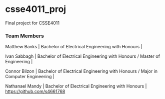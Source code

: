 # csse4011_proj
Final project for CSSE4011
### Team Members
Matthew Banks   | Bachelor of Electrical Engineering with Honours | 

Ivan Sabbagh    | Bachelor of Electrical Engineering with Honours / Master of Engineering        | 

Connor Bilzon   | Bachelor of Electrical Engineering with Honours / Major in Computer Engineering |

Nathanael Mandy | Bachelor of Electrical Engineering with Honours | https://github.com/s4661768

